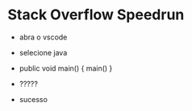 # Stack Overflow Speedrun 

- abra o vscode

- selecione java

- public void main() {
  main()
}

- ?????

- sucesso
